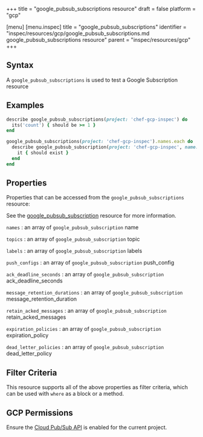 +++
title = "google_pubsub_subscriptions resource"
draft = false
platform = "gcp"

[menu]
  [menu.inspec]
    title = "google_pubsub_subscriptions"
    identifier = "inspec/resources/gcp/google_pubsub_subscriptions.md google_pubsub_subscriptions resource"
    parent = "inspec/resources/gcp"
+++

## Syntax

A `google_pubsub_subscriptions` is used to test a Google Subscription resource

## Examples

```ruby
describe google_pubsub_subscriptions(project: 'chef-gcp-inspec') do
  its('count') { should be >= 1 }
end

google_pubsub_subscriptions(project: 'chef-gcp-inspec').names.each do |subscription_name|
  describe google_pubsub_subscription(project: 'chef-gcp-inspec', name: subscription_name) do
    it { should exist }
  end
end
```

## Properties

Properties that can be accessed from the `google_pubsub_subscriptions` resource:

See the [google_pubsub_subscription](/inspec/resources/google_pubsub_subscription/#properties) resource for more information.

`names`
: an array of `google_pubsub_subscription` name

`topics`
: an array of `google_pubsub_subscription` topic

`labels`
: an array of `google_pubsub_subscription` labels

`push_configs`
: an array of `google_pubsub_subscription` push_config

`ack_deadline_seconds`
: an array of `google_pubsub_subscription` ack_deadline_seconds

`message_retention_durations`
: an array of `google_pubsub_subscription` message_retention_duration

`retain_acked_messages`
: an array of `google_pubsub_subscription` retain_acked_messages

`expiration_policies`
: an array of `google_pubsub_subscription` expiration_policy

`dead_letter_policies`
: an array of `google_pubsub_subscription` dead_letter_policy

## Filter Criteria

This resource supports all of the above properties as filter criteria, which can be used
with `where` as a block or a method.

## GCP Permissions

Ensure the [Cloud Pub/Sub API](https://console.cloud.google.com/apis/library/pubsub.googleapis.com/) is enabled for the current project.
